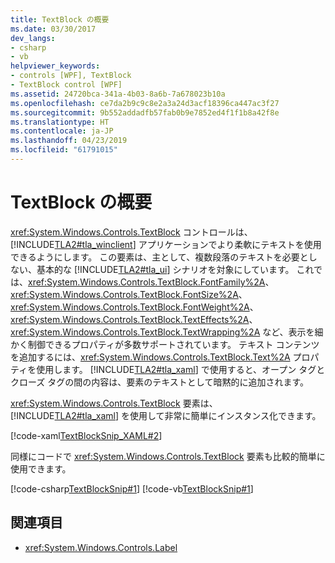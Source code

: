 ```yaml
---
title: TextBlock の概要
ms.date: 03/30/2017
dev_langs:
- csharp
- vb
helpviewer_keywords:
- controls [WPF], TextBlock
- TextBlock control [WPF]
ms.assetid: 24720bca-341a-4b03-8a6b-7a678023b10a
ms.openlocfilehash: ce7da2b9c9c8e2a3a24d3acf18396ca447ac3f27
ms.sourcegitcommit: 9b552addadfb57fab0b9e7852ed4f1f1b8a42f8e
ms.translationtype: HT
ms.contentlocale: ja-JP
ms.lasthandoff: 04/23/2019
ms.locfileid: "61791015"
---
```

# <a name="textblock-overview"></a>TextBlock の概要
<xref:System.Windows.Controls.TextBlock> コントロールは、[!INCLUDE[TLA2#tla_winclient](../../../../includes/tla2sharptla-winclient-md.md)] アプリケーションでより柔軟にテキストを使用できるようにします。 この要素は、主として、複数段落のテキストを必要としない、基本的な [!INCLUDE[TLA2#tla_ui](../../../../includes/tla2sharptla-ui-md.md)] シナリオを対象にしています。 これでは、<xref:System.Windows.Controls.TextBlock.FontFamily%2A>、<xref:System.Windows.Controls.TextBlock.FontSize%2A>、<xref:System.Windows.Controls.TextBlock.FontWeight%2A>、<xref:System.Windows.Controls.TextBlock.TextEffects%2A>、<xref:System.Windows.Controls.TextBlock.TextWrapping%2A> など、表示を細かく制御できるプロパティが多数サポートされています。 テキスト コンテンツを追加するには、<xref:System.Windows.Controls.TextBlock.Text%2A> プロパティを使用します。 [!INCLUDE[TLA2#tla_xaml](../../../../includes/tla2sharptla-xaml-md.md)] で使用すると、オープン タグとクローズ タグの間の内容は、要素のテキストとして暗黙的に追加されます。  
  
 <xref:System.Windows.Controls.TextBlock> 要素は、[!INCLUDE[TLA2#tla_xaml](../../../../includes/tla2sharptla-xaml-md.md)] を使用して非常に簡単にインスタンス化できます。  
  
 [!code-xaml[TextBlockSnip_XAML#2](~/samples/snippets/csharp/VS_Snippets_Wpf/TextBlockSnip_XAML/CS/default.xaml#2)]  
  
 同様にコードで <xref:System.Windows.Controls.TextBlock> 要素も比較的簡単に使用できます。  
  
 [!code-csharp[TextBlockSnip#1](~/samples/snippets/csharp/VS_Snippets_Wpf/TextBlockSnip/CSharp/TextBlockSnips.cs#1)]
 [!code-vb[TextBlockSnip#1](~/samples/snippets/visualbasic/VS_Snippets_Wpf/TextBlockSnip/VisualBasic/TextBlockSnips.vb#1)]  
  
## <a name="see-also"></a>関連項目

- <xref:System.Windows.Controls.Label>
